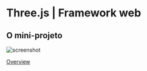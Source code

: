# Three.js | Framework web

## O mini-projeto

![screenshot](https://github.com/user-attachments/assets/6d506867-0df5-4739-b40e-fc16b157fd44)



[Overview](https://github.com/user-attachments/assets/4be71b13-ea0e-49ad-a04b-c4154c70e983)

